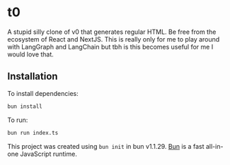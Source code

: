 # t0

A stupid silly clone of v0 that generates regular HTML. Be free from the ecosystem of React and NextJS. This is 
really only for me to play around with LangGraph and LangChain but tbh is this becomes useful for me I would love
that.


## Installation
To install dependencies:

```bash
bun install
```

To run:

```bash
bun run index.ts
```

This project was created using `bun init` in bun v1.1.29. [Bun](https://bun.sh) is a fast all-in-one JavaScript runtime.

